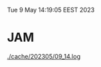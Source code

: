 Tue  9 May 14:19:05 EEST 2023
# JAM
<a href='./cache/202305/09_14.log'>./cache/202305/09_14.log</a>
